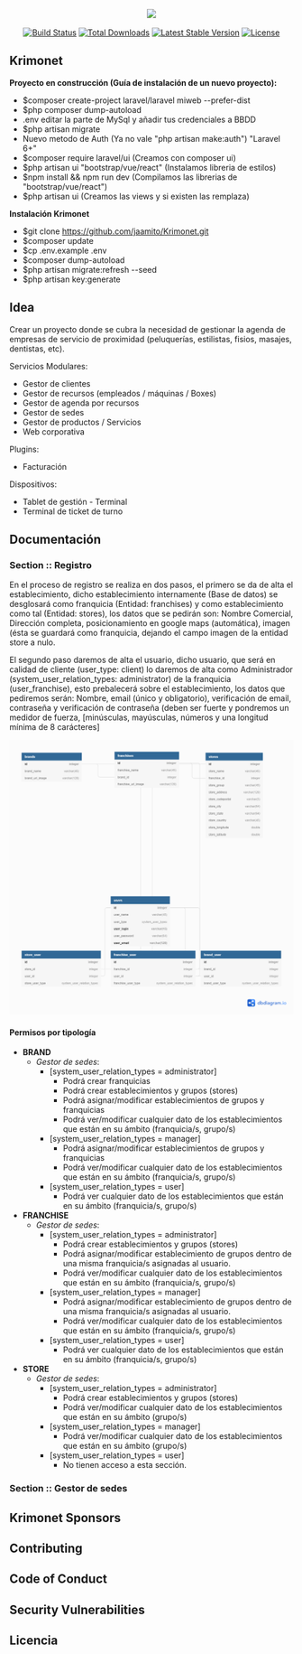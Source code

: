 <p align="center"><img src="https://res.cloudinary.com/dtfbvvkyp/image/upload/v1566331377/laravel-logolockup-cmyk-red.svg" width="400"></p>

<p align="center">
<a href="https://travis-ci.org/laravel/framework"><img src="https://travis-ci.org/laravel/framework.svg" alt="Build Status"></a>
<a href="https://packagist.org/packages/laravel/framework"><img src="https://poser.pugx.org/laravel/framework/d/total.svg" alt="Total Downloads"></a>
<a href="https://packagist.org/packages/laravel/framework"><img src="https://poser.pugx.org/laravel/framework/v/stable.svg" alt="Latest Stable Version"></a>
<a href="https://packagist.org/packages/laravel/framework"><img src="https://poser.pugx.org/laravel/framework/license.svg" alt="License"></a>
</p>

## Krimonet

**Proyecto en construcción (Guía de instalación de un nuevo proyecto):**

- $composer create-project laravel/laravel miweb --prefer-dist
- $php composer dump-autoload
- .env editar la parte de MySql y añadir tus credenciales a BBDD
- $php artisan migrate
- Nuevo metodo de Auth (Ya no vale "php artisan make:auth") "Laravel 6+"
- $composer require laravel/ui (Creamos con composer ui)
- $php artisan ui "bootstrap/vue/react" (Instalamos libreria de estilos)
- $npm install && npm run dev (Compilamos las librerias de "bootstrap/vue/react")
- $php artisan ui (Creamos las views y si existen las remplaza)

**Instalación Krimonet**

- $git clone https://github.com/jaamito/Krimonet.git
- $composer update
- $cp .env.example .env
- $composer dump-autoload
- $php artisan migrate:refresh --seed
- $php artisan key:generate

## Idea
Crear un proyecto donde se cubra la necesidad de gestionar la agenda de empresas de servicio de proximidad 
(peluquerías, estilistas, fisios, masajes, dentistas, etc).

Servicios Modulares:
- Gestor de clientes
- Gestor de recursos (empleados / máquinas / Boxes)
- Gestor de agenda por recursos
- Gestor de sedes
- Gestor de productos / Servicios
- Web corporativa

Plugins:
- Facturación

Dispositivos:
- Tablet de gestión - Terminal
- Terminal de ticket de turno

## Documentación
### Section :: Registro
En el proceso de registro se realiza en dos pasos, el primero se da de alta el establecimiento, dicho establecimiento internamente (Base de datos) se desglosará 
como franquicia (Entidad: franchises) y como establecimiento como tal (Entidad: stores), los datos que se pedirán son: Nombre Comercial, Dirección completa, 
posicionamiento en google maps (automática), imagen (ésta se guardará como franquicia, dejando el campo imagen de la entidad store a nulo.

El segundo paso daremos de alta el usuario, dicho usuario, que será en calidad de cliente (user_type: client) lo daremos de alta como Administrador 
(system_user_relation_types: administrator) de la franquicia (user_franchise), esto prebalecerá sobre el establecimiento, los datos que pediremos serán:
Nombre, email (único y obligatorio), verificación de email, contraseña y verificación de contraseña (deben ser fuerte y pondremos un medidor de fuerza, 
[minúsculas, mayúsculas, números y una longitud mínima de 8 carácteres]

![BD :: Accounts](/docs/Krimonet_Accounts_DB.png)

#### Permisos por tipología
- **BRAND**
	- *Gestor de sedes*:
		- [system_user_relation_types = administrator]
			- Podrá crear franquicias
			- Podrá crear establecimientos y grupos (stores)
			- Podrá asignar/modificar establecimientos de grupos y franquicias
			- Podrá ver/modificar cualquier dato de los establecimientos que están en su ámbito (franquicia/s, grupo/s)
		- [system_user_relation_types = manager]
			- Podrá asignar/modificar establecimientos de grupos y franquicias
			- Podrá ver/modificar cualquier dato de los establecimientos que están en su ámbito (franquicia/s, grupo/s)
		- [system_user_relation_types = user]
			- Podrá ver cualquier dato de los establecimientos que están en su ámbito (franquicia/s, grupo/s)
- **FRANCHISE**
	- *Gestor de sedes*:
		- [system_user_relation_types = administrator]
			- Podrá crear establecimientos y grupos (stores)
			- Podrá asignar/modificar establecimiento de grupos dentro de una misma franquicia/s asignadas al usuario.
			- Podrá ver/modificar cualquier dato de los establecimientos que están en su ámbito (franquicia/s, grupo/s)
		- [system_user_relation_types = manager]
			- Podrá asignar/modificar establecimiento de grupos dentro de una misma franquicia/s asignadas al usuario.
			- Podrá ver/modificar cualquier dato de los establecimientos que están en su ámbito (franquicia/s, grupo/s)
		- [system_user_relation_types = user]
			- Podrá ver cualquier dato de los establecimientos que están en su ámbito (franquicia/s, grupo/s)
- **STORE**
	- *Gestor de sedes*:
		- [system_user_relation_types = administrator]
			- Podrá crear establecimientos y grupos (stores)
			- Podrá ver/modificar cualquier dato de los establecimientos que están en su ámbito (grupo/s)
		- [system_user_relation_types = manager]
			- Podrá ver/modificar cualquier dato de los establecimientos que están en su ámbito (grupo/s)
		- [system_user_relation_types = user]
			- No tienen acceso a esta sección.

### Section :: Gestor de sedes

## Krimonet Sponsors


## Contributing


## Code of Conduct


## Security Vulnerabilities


## Licencia
